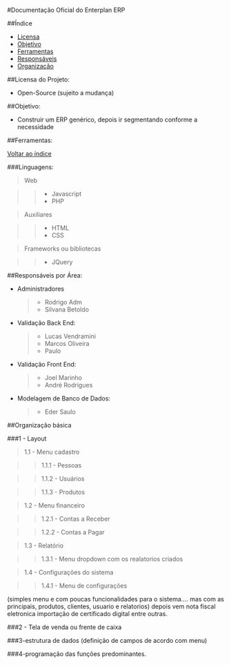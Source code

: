 #Documentação Oficial do Enterplan ERP

##Índice

* [Licensa](#licensa)
* [Objetivo](#obj)
* [Ferramentas](#ferramentas)
* [Responsáveis](#responsaveis)
* [Organização](#org)

<a name='licensa'></a>
##Licensa do Projeto:
* Open-Source (sujeito a mudança)

<a name='obj'></a>
##Objetivo:
* Construir um ERP genérico, depois ir segmentando conforme a necessidade

<a name='ferramentas'></a>
##Ferramentas:

[Voltar ao índice](#Índice)

###Linguagens:
  
  > Web
    
  >> * Javascript
  >> * PHP
    
  > Auxiliares
    
  >> * HTML
  >> * CSS
  
  > Frameworks ou bibliotecas
    
  >> * JQuery

<a name='responsaveis'></a>
##Responsáveis por Área:

* Administradores
  > * Rodrigo Adm
  > * Silvana Betoldo

* Validação Back End:
  > * Lucas Vendramini
  > * Marcos Oliveira
  > * Paulo

* Validação Front End:
  > * Joel Marinho
  > * André Rodrigues

* Modelagem de Banco de Dados:
  > * Eder Saulo

<a name='org'></a>
##Organização básica


###1 - Layout

> 1.1 - Menu cadastro

>> 1.1.1 - Pessoas

>> 1.1.2 - Usuários

>> 1.1.3 - Produtos

> 1.2 - Menu financeiro

>> 1.2.1 - Contas a Receber

>> 1.2.2 - Contas a Pagar

> 1.3 - Relatório

>> 1.3.1 - Menu dropdown com os realatorios criados

> 1.4 - Configurações do sistema

>> 1.4.1 - Menu de configurações

  (simples menu e com poucas funcionalidades para o sistema.... mas com as principais, produtos, clientes, usuario e     relatorios) depois vem nota fiscal eletronica importação de certificado digital entre outras.

###2 - Tela de venda ou frente de caixa 

###3-estrutura de dados (definição de campos de acordo com menu)

###4-programação das funções predominantes.
